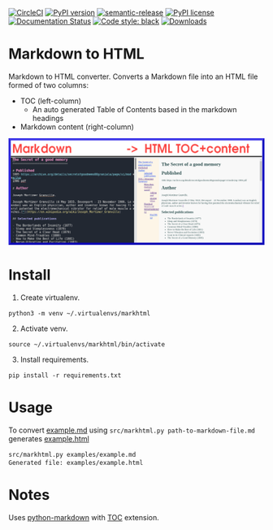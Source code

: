 [![CircleCI](https://circleci.com/gh/AumitLeon/markdown_html_converter.svg?style=svg)](https://circleci.com/gh/AumitLeon/markdown_html_converter) [![PyPI version](https://badge.fury.io/py/markhtml.svg)](https://badge.fury.io/py/markhtml)
[![semantic-release](https://img.shields.io/badge/%20%20%F0%9F%93%A6%F0%9F%9A%80-semantic--release-e10079.svg)](https://github.com/semantic-release/semantic-release)
[![PyPI license](https://img.shields.io/pypi/l/ansicolortags.svg)](https://pypi.python.org/pypi/ansicolortags/)
[![Documentation Status](https://readthedocs.org/projects/markdown-html-converter/badge/?version=latest)](https://markhtml.readthedocs.io/en/latest/?badge=latest)
[![Code style: black](https://img.shields.io/badge/code%20style-black-000000.svg)](https://github.com/psf/black)
[![Downloads](https://pepy.tech/badge/markhtml)](https://pepy.tech/project/markhtml)

Markdown to HTML
====================

Markdown to HTML converter. Converts a Markdown file into an HTML file
formed of two columns:

- TOC (left-column)
  - An auto generated Table of Contents based in the markdown headings
- Markdown content (right-column)

![example](https://raw.githubusercontent.com/marcanuy/markhtml/main/example.png)


# Install

1. Create virtualenv.

~~~
python3 -m venv ~/.virtualenvs/markhtml
~~~

2. Activate venv.

~~~
source ~/.virtualenvs/markhtml/bin/activate
~~~

3. Install requirements.
   
~~~
pip install -r requirements.txt
~~~

# Usage

To convert
[example.md](https://raw.githubusercontent.com/marcanuy/markhtml/main/examples/example.md)
using `src/markhtml.py path-to-markdown-file.md` generates [example.html](https://github.com/marcanuy/markhtml/blob/main/examples/example.html)

~~~
src/markhtml.py examples/example.md
Generated file: examples/example.html
~~~

# Notes

Uses
[python-markdown](https://python-markdown.github.io/reference/index.html)
with [TOC](https://python-markdown.github.io/extensions/toc/#usage) extension.
